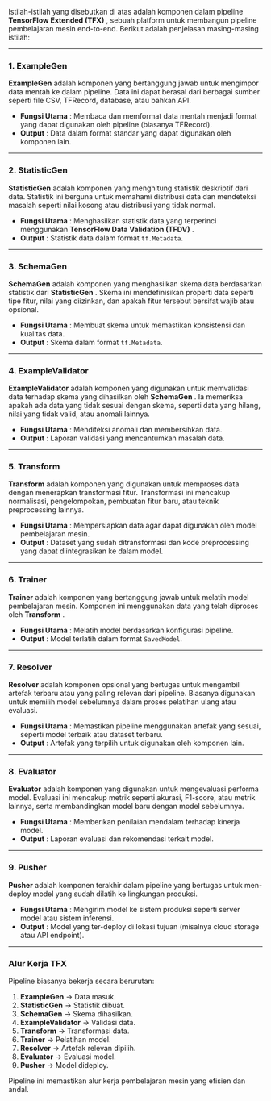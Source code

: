 Istilah-istilah yang disebutkan di atas adalah komponen dalam pipeline  **TensorFlow Extended (TFX)** , sebuah platform untuk membangun pipeline pembelajaran mesin end-to-end. Berikut adalah penjelasan masing-masing istilah:

---

### 1. **ExampleGen**

**ExampleGen** adalah komponen yang bertanggung jawab untuk mengimpor data mentah ke dalam pipeline. Data ini dapat berasal dari berbagai sumber seperti file CSV, TFRecord, database, atau bahkan API.

* **Fungsi Utama** : Membaca dan memformat data mentah menjadi format yang dapat digunakan oleh pipeline (biasanya TFRecord).
* **Output** : Data dalam format standar yang dapat digunakan oleh komponen lain.

---

### 2. **StatisticGen**

**StatisticGen** adalah komponen yang menghitung statistik deskriptif dari data. Statistik ini berguna untuk memahami distribusi data dan mendeteksi masalah seperti nilai kosong atau distribusi yang tidak normal.

* **Fungsi Utama** : Menghasilkan statistik data yang terperinci menggunakan  **TensorFlow Data Validation (TFDV)** .
* **Output** : Statistik data dalam format `tf.Metadata`.

---

### 3. **SchemaGen**

**SchemaGen** adalah komponen yang menghasilkan skema data berdasarkan statistik dari  **StatisticGen** . Skema ini mendefinisikan properti data seperti tipe fitur, nilai yang diizinkan, dan apakah fitur tersebut bersifat wajib atau opsional.

* **Fungsi Utama** : Membuat skema untuk memastikan konsistensi dan kualitas data.
* **Output** : Skema dalam format `tf.Metadata`.

---

### 4. **ExampleValidator**

**ExampleValidator** adalah komponen yang digunakan untuk memvalidasi data terhadap skema yang dihasilkan oleh  **SchemaGen** . Ia memeriksa apakah ada data yang tidak sesuai dengan skema, seperti data yang hilang, nilai yang tidak valid, atau anomali lainnya.

* **Fungsi Utama** : Menditeksi anomali dan membersihkan data.
* **Output** : Laporan validasi yang mencantumkan masalah data.

---

### 5. **Transform**

**Transform** adalah komponen yang digunakan untuk memproses data dengan menerapkan transformasi fitur. Transformasi ini mencakup normalisasi, pengelompokan, pembuatan fitur baru, atau teknik preprocessing lainnya.

* **Fungsi Utama** : Mempersiapkan data agar dapat digunakan oleh model pembelajaran mesin.
* **Output** : Dataset yang sudah ditransformasi dan kode preprocessing yang dapat diintegrasikan ke dalam model.

---

### 6. **Trainer**

**Trainer** adalah komponen yang bertanggung jawab untuk melatih model pembelajaran mesin. Komponen ini menggunakan data yang telah diproses oleh  **Transform** .

* **Fungsi Utama** : Melatih model berdasarkan konfigurasi pipeline.
* **Output** : Model terlatih dalam format `SavedModel`.

---

### 7. **Resolver**

**Resolver** adalah komponen opsional yang bertugas untuk mengambil artefak terbaru atau yang paling relevan dari pipeline. Biasanya digunakan untuk memilih model sebelumnya dalam proses pelatihan ulang atau evaluasi.

* **Fungsi Utama** : Memastikan pipeline menggunakan artefak yang sesuai, seperti model terbaik atau dataset terbaru.
* **Output** : Artefak yang terpilih untuk digunakan oleh komponen lain.

---

### 8. **Evaluator**

**Evaluator** adalah komponen yang digunakan untuk mengevaluasi performa model. Evaluasi ini mencakup metrik seperti akurasi, F1-score, atau metrik lainnya, serta membandingkan model baru dengan model sebelumnya.

* **Fungsi Utama** : Memberikan penilaian mendalam terhadap kinerja model.
* **Output** : Laporan evaluasi dan rekomendasi terkait model.

---

### 9. **Pusher**

**Pusher** adalah komponen terakhir dalam pipeline yang bertugas untuk men-deploy model yang sudah dilatih ke lingkungan produksi.

* **Fungsi Utama** : Mengirim model ke sistem produksi seperti server model atau sistem inferensi.
* **Output** : Model yang ter-deploy di lokasi tujuan (misalnya cloud storage atau API endpoint).

---

### Alur Kerja TFX

Pipeline biasanya bekerja secara berurutan:

1. **ExampleGen** → Data masuk.
2. **StatisticGen** → Statistik dibuat.
3. **SchemaGen** → Skema dihasilkan.
4. **ExampleValidator** → Validasi data.
5. **Transform** → Transformasi data.
6. **Trainer** → Pelatihan model.
7. **Resolver** → Artefak relevan dipilih.
8. **Evaluator** → Evaluasi model.
9. **Pusher** → Model dideploy.

Pipeline ini memastikan alur kerja pembelajaran mesin yang efisien dan andal.
